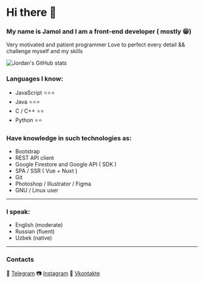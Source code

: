 # Hi there 👋

### My name is Jamol and I am a front-end developer ( mostly 😁)
Very motivated and patient programmer
Love to perfect every detail && challenge myself and my skills


![Jordan's GitHub stats](https://github-readme-stats.vercel.app/api?username=random-jordan&show_icons=true)

### Languages I know:
 - JavaScript ⭐⭐⭐ 
 - Java       ⭐⭐⭐
 - C / C++    ⭐⭐
 - Python     ⭐⭐
 
 
 ### Have knowledge in such technologies as:
  - Bootstrap
  - REST API client
  - Google Firestore and Google API ( SDK )
  - SPA / SSR ( Vue + Nuxt )
  - Git
  - Photoshop / Illustrator / Figma
  - GNU / Linux user
  
  -------------------------------
### I speak:
 - English (moderate)
 - Russian (fluent)
 - Uzbek (native)
 ------------------------------------
 ### Contacts
  💬 [Telegram](https://t.me/jor_ban)
  📷 [Instagram](https://www.instagram.com/chady_yes/)
  🔵 [Vkontakte](https://vk.com/please_god_help_me)
